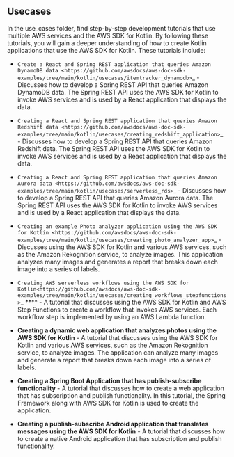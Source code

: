 ## Usecases

In the use_cases folder, find step-by-step development tutorials that use multiple AWS services and the AWS SDK for Kotlin. By following these tutorials, you will gain a deeper understanding of how to create Kotlin applications that use the AWS SDK for Kotlin. These tutorials include:

+ `Create a React and Spring REST application that queries Amazon DynamoDB data <https://github.com/awsdocs/aws-doc-sdk-examples/tree/main/kotlin/usecases/itemtracker_dynamodb>`_  - Discusses how to develop a Spring REST API that queries Amazon DynamoDB data. The Spring REST API uses the AWS SDK for Kotlin to invoke AWS services and is used by a React application that displays the data.

+ `Creating a React and Spring REST application that queries Amazon Redshift data <https://github.com/awsdocs/aws-doc-sdk-examples/tree/main/kotlin/usecases/creating_redshift_application>`_  - Discusses how to develop a Spring REST API that queries Amazon Redshift data. The Spring REST API uses the AWS SDK for Kotlin to invoke AWS services and is used by a React application that displays the data.

+ `Creating a React and Spring REST application that queries Amazon Aurora data <https://github.com/awsdocs/aws-doc-sdk-examples/tree/main/kotlin/usecases/serverless_rds>`_  - Discusses how to develop a Spring REST API that queries Amazon Aurora data. The Spring REST API uses the AWS SDK for Kotlin to invoke AWS services and is used by a React application that displays the data.

+ `Creating an example Photo analyzer application using the AWS SDK for Kotlin <https://github.com/awsdocs/aws-doc-sdk-examples/tree/main/kotlin/usecases/creating_photo_analyzer_app>`_ - Discusses using the AWS SDK for Kotlin and various AWS services, such as the Amazon Rekognition service, to analyze images. This application analyzes many images and generates a report that breaks down each image into a series of labels.

+ `Creating AWS serverless workflows using the AWS SDK for Kotlin<https://github.com/awsdocs/aws-doc-sdk-examples/tree/main/kotlin/usecases/creating_workflows_stepfunctions>`_ **** - A tutorial that discusses using the AWS SDK for Kotlin and AWS Step Functions to create a workflow that invokes AWS services. Each workflow step is implemented by using an AWS Lambda function.

+ **Creating a dynamic web application that analyzes photos using the AWS SDK for Kotlin** - A tutorial that discusses using the AWS SDK for Kotlin and various AWS services, such as the Amazon Rekognition service, to analyze images. The application can analyze many images and generate a report that breaks down each image into a series of labels.

+ **Creating a Spring Boot Application that has publish-subscribe functionality** - A tutorial that discusses how to create a web application that has subscription and publish functionality. In this tutorial, the Spring Framework along with AWS SDK for Kotlin is used to create the application.

+ **Creating a publish-subscribe Android application that translates messages using the AWS SDK for Kotlin** - A tutorial that discusses how to create a native Android application that has subscription and publish functionality. 
